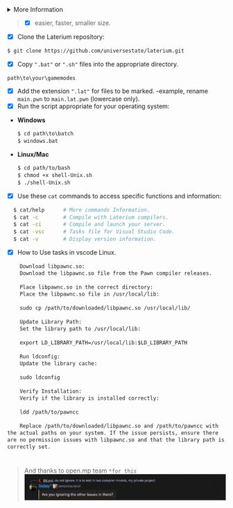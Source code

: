 <details>
  <summary>More Information</summary>
  
  > [Licenses](https://github.com/universestate/laterium/blob/main/LICENSE.md)
  > [Notices](https://github.com/universestate/laterium/blob/main/NOTICE.md)
  > [Example](https://github.com/universestate/laterium/blob/main/STRUCT.md)
  > [Report/Help](https://github.com/universestate/laterium/pulls)

</details>

> - [x] easier, faster, smaller size.

- [x] Clone the Laterium repository:
```bash
$ git clone https://github.com/universestate/laterium.git
```
- [x] Copy `".bat"` or `".sh"` files into the appropriate directory.
```
path\to\your\gamemodes
```
- [x] Add the extension `".lat"` for files to be marked. -example, rename `main.pwn` to `main.lat.pwn` (lowercase only).
- [x] Run the script appropriate for your operating system:

- **Windows**
  ```bat
  $ cd path\to\batch
  $ windows.bat
  ```
- **Linux/Mac**
  ```sh
  $ cd path/to/bash
  $ chmod +x shell-Unix.sh
  $ ./shell-Unix.sh
  ```
- [x] Use these `cat` commands to access specific functions and information:
```bash
  $ cat/help      # More commands Information.
  $ cat -c        # Compile with Laterium compilers.
  $ cat -ci       # Compile and launch your server.
  $ cat -vsc      # Tasks file for Visual Studio Code.
  $ cat -v        # Display version information.
```
- [x] How to Use tasks in vscode Linux.
```
    Download libpawnc.so:
    Download the libpawnc.so file from the Pawn compiler releases.

    Place libpawnc.so in the correct directory:
    Place the libpawnc.so file in /usr/local/lib:

    sudo cp /path/to/downloaded/libpawnc.so /usr/local/lib/
    
    Update Library Path:
    Set the library path to /usr/local/lib:
    
    export LD_LIBRARY_PATH=/usr/local/lib:$LD_LIBRARY_PATH
    
    Run ldconfig:
    Update the library cache:
    
    sudo ldconfig
    
    Verify Installation:
    Verify if the library is installed correctly:
    
    ldd /path/to/pawncc
    
    Replace /path/to/downloaded/libpawnc.so and /path/to/pawncc with the actual paths on your system. If the issue persists, ensure there are no permission issues with libpawnc.so and that the library path is correctly set.
```
#
> And thanks to open.mp team `*for this`
![History](HISTORY.png)
